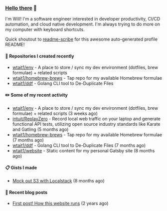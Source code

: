 ### [Hello there](https://www.youtube.com/watch?v=rEq1Z0bjdwc) 🍉

I'm Will! I'm a software engineer interested in developer productivity, CI/CD automation, and cloud native development. I'm always trying to do more on my computer with keyboard shortcuts.

Quick shoutout to [readme-scribe](https://github.com/muesli/readme-scribe) for this awesome auto-generated profile README!

#### 🌱  Repositories I created recently

- [wtait1/env](https://github.com/wtait1/env) - A place to store / sync my dev environment (dotfiles, brew formulae) &#43; related scripts
- [wtait1/homebrew-brews](https://github.com/wtait1/homebrew-brews) - Tap repo for my available Homebrew formulae
- [wtait1/ddf](https://github.com/wtait1/ddf) - Golang CLI tool to De-Duplicate Files

#### ✏️  Some of my recent activity

- [wtait1/env](https://github.com/wtait1/env) - A place to store / sync my dev environment (dotfiles, brew formulae) &#43; related scripts (3 weeks ago)
- [intuit/ReplayZero](https://github.com/intuit/ReplayZero) - Record local web traffic on your laptop and generate functional API tests, utilizing open source industry standards like Karate and Gatling (5 months ago)
- [wtait1/homebrew-brews](https://github.com/wtait1/homebrew-brews) - Tap repo for my available Homebrew formulae (7 months ago)
- [wtait1/ddf](https://github.com/wtait1/ddf) - Golang CLI tool to De-Duplicate Files (7 months ago)
- [wtait1/website](https://github.com/wtait1/website) - Static content for my personal Gatsby site (8 months ago)

#### 📋  Gists I made

- [Mock out S3 with Localstack](https://gist.github.com/e1500652435fe7a192e4592e120d9ce9) (8 months ago)

#### 📣  Recent blog posts

- [First post! How this website runs](https://wtait.me/posts/1/) (2 years ago)

